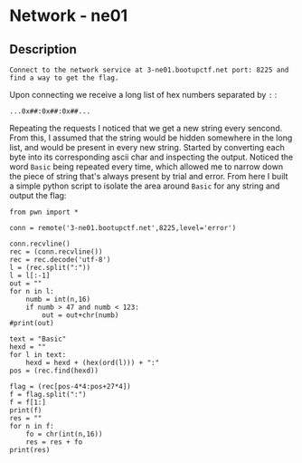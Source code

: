 # Network - ne01
## Description
```
Connect to the network service at 3-ne01.bootupctf.net port: 8225 and find a way to get the flag.
```

Upon connecting we receive a long list of hex numbers separated by `:` :
```
...0x##:0x##:0x##...
```

Repeating the requests I noticed that we get a new string every sencond. From this, I assumed that the string would be hidden somewhere in the long list, and would be present in every new string. 
Started by converting each byte into its corresponding ascii char and inspecting the output. Noticed the word `Basic` being repeated every time, which allowed me to narrow down the piece of string that's always present by trial and error.
From here I built a simple python script to isolate the area around `Basic` for any string and output the flag:

```
from pwn import *

conn = remote('3-ne01.bootupctf.net',8225,level='error')

conn.recvline()
rec = (conn.recvline())
rec = rec.decode('utf-8')
l = (rec.split(":"))
l = l[:-1]
out = ""
for n in l:
    numb = int(n,16)
    if numb > 47 and numb < 123:
        out = out+chr(numb)
#print(out)

text = "Basic"
hexd = ""
for l in text:
    hexd = hexd + (hex(ord(l))) + ":"
pos = (rec.find(hexd))

flag = (rec[pos-4*4:pos+27*4])
f = flag.split(":")
f = f[1:]
print(f)
res = ""
for n in f:
    fo = chr(int(n,16))
    res = res + fo
print(res)
```
